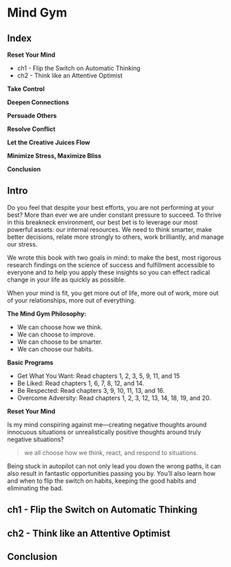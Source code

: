 # Mind Gym

## Index
**Reset Your Mind**
- ch1 - Flip the Switch on Automatic Thinking
- ch2 - Think like an Attentive Optimist

**Take Control**

**Deepen Connections**

**Persuade Others**

**Resolve Conflict**

**Let the Creative Juices Flow**

**Minimize Stress, Maximize Bliss**

**Conclusion**

## Intro
Do you feel that despite your best efforts, you are not performing at your best? More than ever we are under constant pressure to succeed.
To thrive in this breakneck environment, our best bet is to leverage our most powerful assets: our internal resources. We need to think smarter, make better decisions, relate more strongly to others, work brilliantly, and manage our stress.

We wrote this book with two goals in mind: to make the best, most rigorous research findings on the science of success and fulfillment accessible to everyone and to help you apply these insights so you can effect radical change in your life as quickly as possible.

When your mind is fit, you get more out of life, more out of work, more out of your relationships, more out of everything.

**The Mind Gym Philosophy:**
- We can choose how we think.
- We can choose to improve.
- We can choose to be smarter.
- We can choose our habits.

**Basic Programs**
- Get What You Want: Read chapters 1, 2, 3, 5, 9, 11, and 15
- Be Liked: Read chapters 1, 6, 7, 8, 12, and 14.
- Be Respected: Read chapters 3, 9, 10, 11, 13, and 16.
- Overcome Adversity: Read chapters 1, 2, 3, 12, 13, 14, 18, 19, and 20.

**Reset Your Mind**

Is my mind conspiring against me—creating negative thoughts around innocuous situations or unrealistically positive thoughts around truly negative situations?

> we all choose how we think, react, and respond to situations.

Being stuck in autopilot can not only lead you down the wrong paths, it can also result in fantastic opportunities passing you by.
You’ll also learn how and when to flip the switch on habits, keeping the good habits and eliminating the bad.

## ch1 - Flip the Switch on Automatic Thinking


## ch2 - Think like an Attentive Optimist

## Conclusion